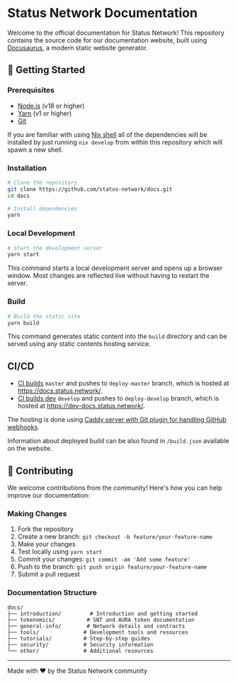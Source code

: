 # Status Network Documentation

Welcome to the official documentation for Status Network! This repository contains the source code for our documentation website, built using [Docusaurus](https://docusaurus.io/), a modern static website generator.

## 🚀 Getting Started

### Prerequisites

- [Node.js](https://nodejs.org/en/) (v18 or higher)
- [Yarn](https://yarnpkg.com/) (v1 or higher)
- [Git](https://git-scm.com/)

If you are familiar with using [Nix shell](https://nix.dev/manual/nix/2.17/command-ref/new-cli/nix3-develop) all of the dependencies will be installed by just running `nix develop` from within this repository which will spawn a new shell.

### Installation

```bash
# Clone the repository
git clone https://github.com/status-network/docs.git
cd docs

# Install dependencies
yarn
```

### Local Development

```bash
# Start the development server
yarn start
```

This command starts a local development server and opens up a browser window. Most changes are reflected live without having to restart the server.

### Build

```bash
# Build the static site
yarn build
```

This command generates static content into the `build` directory and can be served using any static contents hosting service.


## CI/CD

- [CI builds](https://ci.infra.status.im/job/website/job/docs.status.network/) `master` and pushes to `deploy-master` branch, which is hosted at <https://docs.status.network/>.
- [CI builds dev](https://ci.infra.status.im/job/website/job/dev-docs.status.network/) `develop` and pushes to `deploy-develop` branch, which is hosted at <https://dev-docs.status.network/>.

The hosting is done using [Caddy server with Git plugin for handling GitHub webhooks](https://github.com/status-im/infra-misc/blob/master/ansible/roles/caddy-git).

Information about deployed build can be also found in `/build.json` available on the website.

## 📝 Contributing

We welcome contributions from the community! Here's how you can help improve our documentation:

### Making Changes

1. Fork the repository
2. Create a new branch: `git checkout -b feature/your-feature-name`
3. Make your changes
4. Test locally using `yarn start`
5. Commit your changes: `git commit -am 'Add some feature'`
6. Push to the branch: `git push origin feature/your-feature-name`
7. Submit a pull request

### Documentation Structure

```
docs/
├── introduction/         # Introduction and getting started
├── tokenomics/          # SNT and AURA token documentation
├── general-info/        # Network details and contracts
├── tools/              # Development tools and resources
├── tutorials/          # Step-by-step guides
├── security/           # Security information
└── other/              # Additional resources
```

---

Made with ❤️ by the Status Network community